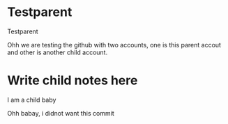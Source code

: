 # Testparent
Testparent



Ohh we are testing the github with two accounts, one is this parent accout and other is another child account.

Write child notes here
===================================================================
I am a child baby

Ohh babay, i didnot want this commit
